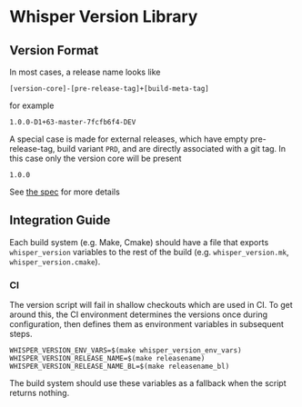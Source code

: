 # Whisper Version Library

## Version Format
In most cases, a release name looks like
```
[version-core]-[pre-release-tag]+[build-meta-tag]
```
for example
```
1.0.0-D1+63-master-7fcfb6f4-DEV
```

A special case is made for external releases, which have empty pre-release-tag, build variant `PRD`, and are directly associated with a git tag. In this case only the version core will be present
```
1.0.0
```

See [the spec](https://docs.google.com/document/d/1yZ_DGeWO0tp7mm_wt24WeB0Nfp8F91dVnJvhT0vKM04) for more details

## Integration Guide
Each build system (e.g. Make, Cmake) should have a file that exports `whisper_version` variables to the rest of the build (e.g. `whisper_version.mk`, `whisper_version.cmake`).

### CI
The version script will fail in shallow checkouts which are used in CI. To get around this, the CI environment determines the versions once during configuration, then defines them as environment variables in subsequent steps.
```
WHISPER_VERSION_ENV_VARS=$(make whisper_version_env_vars)
WHISPER_VERSION_RELEASE_NAME=$(make releasename)
WHISPER_VERSION_RELEASE_NAME_BL=$(make releasename_bl)
```
The build system should use these variables as a fallback when the script returns nothing.

